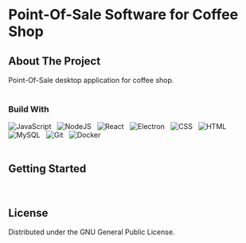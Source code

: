 # Point-Of-Sale Software for Coffee Shop

## About The Project
Point-Of-Sale desktop application for coffee shop.
<br/>
<br/>

### Build With
<div>
  <img src="https://skillicons.dev/icons?i=javascript" title="JavaScript" alt="JavaScript"/>&nbsp;&nbsp;
  <img src="https://skillicons.dev/icons?i=nodejs" title="NodeJS" alt="NodeJS"/>&nbsp;&nbsp;
  <img src="https://skillicons.dev/icons?i=react" title="React" alt="React"/>&nbsp;&nbsp;
  <img src="https://skillicons.dev/icons?i=electron" title="Electron" alt="Electron"/>&nbsp;&nbsp;
  <img src="https://skillicons.dev/icons?i=css"  title="CSS3" alt="CSS"/>&nbsp;&nbsp;
  <img src="https://skillicons.dev/icons?i=html" title="HTML5" alt="HTML"/>&nbsp;&nbsp;
  <img src="https://skillicons.dev/icons?i=mysql" title="MySQL" alt="MySQL"/>&nbsp;&nbsp;
  <img src="https://skillicons.dev/icons?i=git" title="Git" alt="Git"/>&nbsp;&nbsp;
  <img src="https://skillicons.dev/icons?i=docker" title="Docker" alt="Docker"/>
</div>

<br/>

## Getting Started
<br/>

## License
Distributed under the GNU General Public License.
